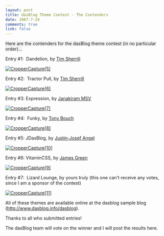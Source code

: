 ```yaml
--- 
layout: post
title: dasBlog Theme Contest - The Contenders
date: 2007-7-24
comments: true
link: false
---
```

<p><font style="BACKGROUND-COLOR: #f4f4f4">Here are the contenders for the dasBlog theme contest (in no particular order)&hellip;</font></p><p>Entry #1:&nbsp; Dandelion, by <a href="http://newpics.org/tim/dandelion.aspx" target="_blank">Tim Sherrill</a></p><p><a href="http://www.flux88.com/uploads/CropperCapture[5].jpg"><img src="/images/CropperCapture%5B5%5D_thumb.jpg" alt="CropperCapture[5]"  border="0"  /></a></p><p>Entry #2:&nbsp; Tractor Pull, by <a href="http://newpics.org/tim/2007/07/21/NoblesvilleTractorPull.aspx" target="_blank">Tim Sherrill</a></p><p><a href="http://www.flux88.com/uploads/CropperCapture[6].jpg"><img src="/images/CropperCapture%5B6%5D_thumb.jpg" alt="CropperCapture[6]"  border="0"  /></a></p><p>Entry #3:&nbsp;Expression, by <td class="sc v" style="BACKGROUND-IMAGE: url(images/star_on_2.gif)"></td><td><span id="_upro_janakiramm@gmail.com"><a href="http://www.janakiramm.net/blog" target="_blank">Janakiram MSV</a></span></p><p><span><a href="http://www.flux88.com/uploads/CropperCapture[7].jpg"><img src="/images/CropperCapture%5B7%5D_thumb.jpg" alt="CropperCapture[7]"  border="0"  /></a></span></p><p><span>Entry #4:&nbsp; Funky, by <a href="http://www.58bits.com/blog/2007/07/09/FunkyThemeForDasBlog.aspx" target="_blank">Tony Bouch</a></span></p><p><span><a href="http://www.flux88.com/uploads/CropperCapture[8].jpg"><img src="/images/CropperCapture%5B8%5D_thumb.jpg" alt="CropperCapture[8]"  border="0"  /></a></span></p><p><span>Entry #5: JDasBlog, by <a href="http://www.justinangel.net/e." target="_blank">Justin-Josef Angel</a></span></p><p><span><a href="http://www.flux88.com/uploads/CropperCapture[10].jpg"><img src="/images/CropperCapture%5B10%5D_thumb.jpg" alt="CropperCapture[10]"  border="0"  /></a></span></p><p><span>Entry #6: VitaminCSS, by <a href="http://deepdark.net/" target="_blank">James Green</a></span></p><p><span><a href="http://www.flux88.com/uploads/CropperCapture[9].jpg"><img src="/images/CropperCapture%5B9%5D_thumb__.jpg" alt="CropperCapture[9]"  border="0"  /></a></span></p><p><span>Entry #7:&nbsp; Lizard Lounge, by yours truly (this one can&rsquo;t receive any votes, since I am a sponsor of the contest)</span></p><p><span><a href="http://www.flux88.com/uploads/CropperCapture[11].jpg"><img src="/images/CropperCapture%5B11%5D_thumb.jpg" alt="CropperCapture[11]"  border="0"  /></a></span></p><p><span>All of these themes are available online at the dasblog sample blog (<a href="http://www.dasblog.info/dasblog">http://www.dasblog.info/dasblog</a>).</span></p><span><p><span>Thanks to all who submitted entries!</span></p><p>The dasBlog team will vote on the winner and I will post the results here.</span></p><p><span></span>&nbsp;</p></td>
